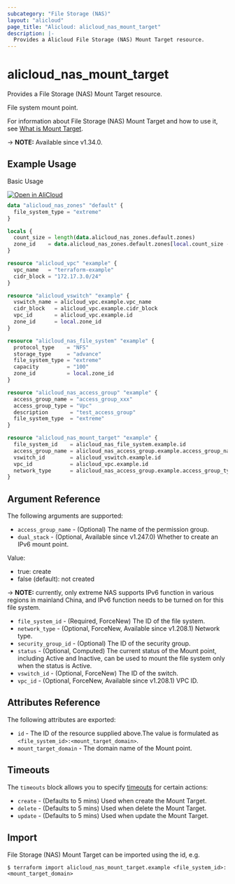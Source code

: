 ```yaml
---
subcategory: "File Storage (NAS)"
layout: "alicloud"
page_title: "Alicloud: alicloud_nas_mount_target"
description: |-
  Provides a Alicloud File Storage (NAS) Mount Target resource.
---
```


# alicloud_nas_mount_target

Provides a File Storage (NAS) Mount Target resource.

File system mount point.

For information about File Storage (NAS) Mount Target and how to use it, see [What is Mount Target](https://www.alibabacloud.com/help/en/doc-detail/27531.htm).

-> **NOTE:** Available since v1.34.0.

## Example Usage

Basic Usage

<div style="display: block;margin-bottom: 40px;"><div class="oics-button" style="float: right;position: absolute;margin-bottom: 10px;">
  <a href="https://api.aliyun.com/terraform?resource=alicloud_nas_mount_target&exampleId=22f8ab4c-6826-906f-09ad-67827e96eaae2128860b&activeTab=example&spm=docs.r.nas_mount_target.0.22f8ab4c68&intl_lang=EN_US" target="_blank">
    <img alt="Open in AliCloud" src="https://img.alicdn.com/imgextra/i1/O1CN01hjjqXv1uYUlY56FyX_!!6000000006049-55-tps-254-36.svg" style="max-height: 44px; max-width: 100%;">
  </a>
</div></div>

```terraform
data "alicloud_nas_zones" "default" {
  file_system_type = "extreme"
}

locals {
  count_size = length(data.alicloud_nas_zones.default.zones)
  zone_id    = data.alicloud_nas_zones.default.zones[local.count_size - 1].zone_id
}

resource "alicloud_vpc" "example" {
  vpc_name   = "terraform-example"
  cidr_block = "172.17.3.0/24"
}

resource "alicloud_vswitch" "example" {
  vswitch_name = alicloud_vpc.example.vpc_name
  cidr_block   = alicloud_vpc.example.cidr_block
  vpc_id       = alicloud_vpc.example.id
  zone_id      = local.zone_id
}

resource "alicloud_nas_file_system" "example" {
  protocol_type    = "NFS"
  storage_type     = "advance"
  file_system_type = "extreme"
  capacity         = "100"
  zone_id          = local.zone_id
}

resource "alicloud_nas_access_group" "example" {
  access_group_name = "access_group_xxx"
  access_group_type = "Vpc"
  description       = "test_access_group"
  file_system_type  = "extreme"
}

resource "alicloud_nas_mount_target" "example" {
  file_system_id    = alicloud_nas_file_system.example.id
  access_group_name = alicloud_nas_access_group.example.access_group_name
  vswitch_id        = alicloud_vswitch.example.id
  vpc_id            = alicloud_vpc.example.id
  network_type      = alicloud_nas_access_group.example.access_group_type
}
```

## Argument Reference

The following arguments are supported:
* `access_group_name` - (Optional) The name of the permission group.
* `dual_stack` - (Optional, Available since v1.247.0) Whether to create an IPv6 mount point.

Value:
  - true: create
  - false (default): not created

-> **NOTE:**  currently, only extreme NAS supports IPv6 function in various regions in mainland China, and IPv6 function needs to be turned on for this file system.

* `file_system_id` - (Required, ForceNew) The ID of the file system.
* `network_type` - (Optional, ForceNew, Available since v1.208.1) Network type.
* `security_group_id` - (Optional) The ID of the security group.
* `status` - (Optional, Computed) The current status of the Mount point, including Active and Inactive, can be used to mount the file system only when the status is Active.
* `vswitch_id` - (Optional, ForceNew) The ID of the switch.
* `vpc_id` - (Optional, ForceNew, Available since v1.208.1) VPC ID.

## Attributes Reference

The following attributes are exported:
* `id` - The ID of the resource supplied above.The value is formulated as `<file_system_id>:<mount_target_domain>`.
* `mount_target_domain` - The domain name of the Mount point.

## Timeouts

The `timeouts` block allows you to specify [timeouts](https://developer.hashicorp.com/terraform/language/resources/syntax#operation-timeouts) for certain actions:
* `create` - (Defaults to 5 mins) Used when create the Mount Target.
* `delete` - (Defaults to 5 mins) Used when delete the Mount Target.
* `update` - (Defaults to 5 mins) Used when update the Mount Target.

## Import

File Storage (NAS) Mount Target can be imported using the id, e.g.

```shell
$ terraform import alicloud_nas_mount_target.example <file_system_id>:<mount_target_domain>
```